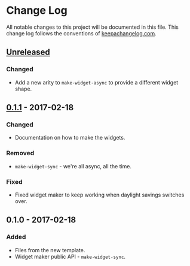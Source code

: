 # Change Log
All notable changes to this project will be documented in this file. This change log follows the conventions of [keepachangelog.com](http://keepachangelog.com/).

## [Unreleased]
### Changed
- Add a new arity to `make-widget-async` to provide a different widget shape.

## [0.1.1] - 2017-02-18
### Changed
- Documentation on how to make the widgets.

### Removed
- `make-widget-sync` - we're all async, all the time.

### Fixed
- Fixed widget maker to keep working when daylight savings switches over.

## 0.1.0 - 2017-02-18
### Added
- Files from the new template.
- Widget maker public API - `make-widget-sync`.

[Unreleased]: https://github.com/your-name/cifs-clj/compare/0.1.1...HEAD
[0.1.1]: https://github.com/your-name/cifs-clj/compare/0.1.0...0.1.1

